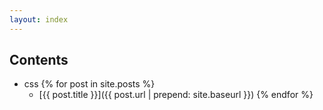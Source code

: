 ```yaml
---
layout: index
---
```


## Contents

- css
{% for post in site.posts %}
    - [{{ post.title }}]({{ post.url | prepend: site.baseurl }})
{% endfor %}
